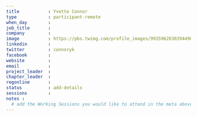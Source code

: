 ```yaml
---
title           : Yvette Connor
type            : participant-remote
when_day        :
job_title       :
company         :
image           : https://pbs.twimg.com/profile_images/993596203039449091/rN709C21_400x400.jpg
linkedin        :
twitter         : connoryk
facebook        :
website         :
email           :
project_leader  :
chapter_leader  :
regonline       :
status          : add-details
sessions        :
notes :
  # add the Working Sessions you would like to attend in the meta above (use the session's title) e.g. sessions (one per line): -Security Playbooks Diagrams -Hackathon Daily Sessions
---
```




<!-- put more details about participant here -->
